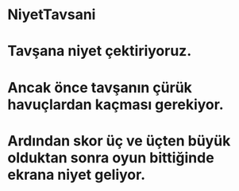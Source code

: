 # NiyetTavsani
# Tavşana niyet çektiriyoruz. 
# Ancak önce tavşanın çürük havuçlardan kaçması gerekiyor.
# Ardından skor üç ve üçten büyük olduktan sonra oyun bittiğinde ekrana niyet geliyor. 
